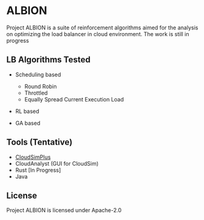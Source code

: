 # ALBION

Project ALBION is a suite of reinforcement algorithms aimed for the analysis on optimizing the load balancer in cloud environment. The work is still in progress

## LB Algorithms Tested

- Scheduling based
  - Round Robin
  - Throttled
  - Equally Spread Current Execution Load

- RL based

- GA based

## Tools (Tentative)

- [CloudSimPlus](https://github.com/cloudsimplus/cloudsimplus-examples)
- CloudAnalyst (GUI for CloudSim)
- Rust [In Progress]
- Java
  
## License

Project ALBION is licensed under Apache-2.0

